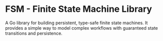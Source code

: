 # FSM - Finite State Machine Library

A Go library for building persistent, type-safe finite state machines. It provides a simple way to model complex workflows with guaranteed state transitions and persistence.

